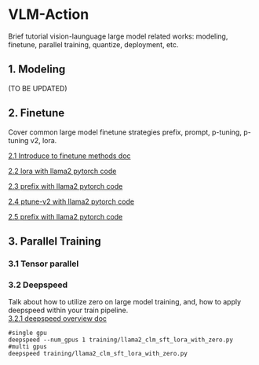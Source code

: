 
# VLM-Action
Brief tutorial vision-launguage large model related works: modeling, finetune, parallel training, quantize, deployment, etc.


## 1. Modeling
(TO BE UPDATED)

## 2. Finetune
Cover common large model finetune strategies prefix, prompt, p-tuning, p-tuning v2, lora. 

[2.1 Introduce to finetune methods doc](https://github.com/yzy-jumphigh/vlm-action/blob/main/finetune/overview.md) 

[2.2 lora with llama2 pytorch code](https://github.com/yzy-jumphigh/vlm-action/blob/main/finetune/llama2_lora.py) 

[2.3 prefix with llama2 pytorch code](https://github.com/yzy-jumphigh/vlm-action/blob/main/finetune/llama2_prefix.py) 

[2.4 ptune-v2 with llama2 pytorch code](https://github.com/yzy-jumphigh/vlm-action/blob/main/finetune/llama2_ptune_v2.py) 

[2.5 prefix with llama2 pytorch code](https://github.com/yzy-jumphigh/vlm-action/blob/main/finetune/llama2_prompt.py) 

## 3. Parallel Training

### 3.1 Tensor parallel


### 3.2 Deepspeed
Talk about how to utilize zero on large model training, and, how to apply deepspeed within your train pipeline.    
[3.2.1 deepspeed overview doc](https://github.com/yzy-jumphigh/vlm-action/blob/main/training/zero_overview.md)   

    #single gpu
    deepspeed --num_gpus 1 training/llama2_clm_sft_lora_with_zero.py
    #multi gpus
    deepspeed training/llama2_clm_sft_lora_with_zero.py











